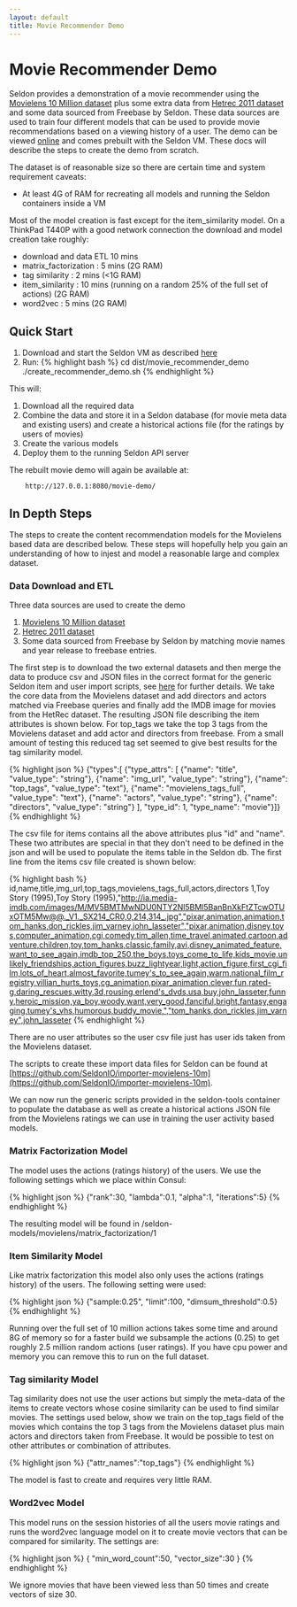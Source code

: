 ```yaml
---
layout: default
title: Movie Recommender Demo
---
```


# Movie Recommender Demo
Seldon provides a demonstration of a movie recommender using the [Movielens 10 Million dataset](http://grouplens.org/datasets/movielens/) plus some extra data from [Hetrec 2011 dataset](http://grouplens.org/datasets/hetrec-2011/) and some data sourced from Freebase by Seldon. These data sources are used to train four different models that can be used to provide movie recommendations based on a viewing history of a user. The demo can be viewed [online](http://www.seldon.io/movie-demo/) and comes prebuilt with the Seldon VM. These docs will describe the steps to create the demo from scratch.

The dataset is of reasonable size so there are certain time and system requirement caveats:

 * At least 4G of RAM for recreating all models and running the Seldon containers inside a VM

Most of the model creation is fast except for the item_similarity model. On a ThinkPad T440P with a good network connection the download and model creation take roughly:

 * download and data ETL 10 mins
 * matrix_factorization : 5 mins (2G RAM)
 * tag similarity : 2 mins (<1G RAM)
 * item_similarity : 10 mins (running on a random 25% of the full set of actions) (2G RAM)
 * word2vec : 5 mins (2G RAM)


## Quick Start

 1. Download and start the Seldon VM as described [here](vm.html)
 1. Run:
  {% highlight bash %}
cd dist/movie_recommender_demo
./create_recommender_demo.sh 
  {% endhighlight %}

This will:

 1. Download all the required data
 1. Combine the data and store it in a Seldon database (for movie meta data and existing users) and create a historical actions file (for the ratings by users of movies)
 1. Create the various models
 1. Deploy them to the running Seldon API server

The rebuilt movie demo will again be available at:

        http://127.0.0.1:8080/movie-demo/


## In Depth Steps
The steps to create the content recommendation models for the Movielens based data are described below. These steps will hopefully help you gain an understanding of how to injest and model a reasonable large and complex dataset.

### Data Download and ETL
Three data sources are used to create the demo

 1. [Movielens 10 Million dataset](http://grouplens.org/datasets/movielens/)
 1. [Hetrec 2011 dataset](http://grouplens.org/datasets/hetrec-2011/)
 1. Some data sourced from Freebase by Seldon by matching movie names and year release to freebase entries.

The first step is to download the two external datasets and then merge the data to produce csv and JSON files in the correct format for the generic Seldon item and user import scripts, see [here](data.html) for further details. We take the core data from the Movielens dataset and add directors and actors matched via Freebase queries and finally add the IMDB image for movies from the HetRec dataset. The resulting JSON file describing the item attributes is shown below. For top_tags we take the top 3 tags from the Movielens dataset and add actor and directors from freebase. From a small amount of testing this reduced tag set seemed to give best results for the tag similarity model.

  {% highlight json %}
{"types":[
   {"type_attrs": [
      {"name": "title", "value_type": "string"},
	  {"name": "img_url", "value_type": "string"},
	  {"name": "top_tags", "value_type": "text"},
	  {"name": "movielens_tags_full", "value_type": "text"},
	  {"name": "actors", "value_type": "string"},
	  {"name": "directors", "value_type": "string"}
	  ],
   "type_id": 1,
   "type_name": "movie"}]}
  {% endhighlight %}

The csv file for items contains all the above attributes plus "id" and "name". These two attributes are special in that they don't need to be defined in the json and will be used to populate the items table in the Seldon db. The first line from the items csv file created is shown below:

  {% highlight bash %}
id,name,title,img_url,top_tags,movielens_tags_full,actors,directors
1,Toy Story (1995),Toy Story (1995),"http://ia.media-imdb.com/images/M/MV5BMTMwNDU0NTY2Nl5BMl5BanBnXkFtZTcwOTUxOTM5Mw@@._V1._SX214_CR0,0,214,314_.jpg","pixar,animation,animation,tom_hanks,don_rickles,jim_varney,john_lasseter","pixar,animation,disney,toys,computer_animation,cgi,comedy,tim_allen,time_travel,animated,cartoon,adventure,children,toy,tom_hanks,classic,family,avi,disney_animated_feature,want_to_see_again,imdb_top_250,the_boys,toys_come_to_life,kids_movie,unlikely_friendships,action_figures,buzz_lightyear,light,action_figure,first_cgi_film,lots_of_heart,almost_favorite,tumey's_to_see_again,warm,national_film_registry,villian_hurts_toys,cg_animation,pixar_animation,clever,fun,rated-g,daring_rescues,witty,3d,rousing,erlend's_dvds,usa,buy,john_lasseter,funny,heroic_mission,ya_boy,woody,want,very_good,fanciful,bright,fantasy,engaging,tumey's_vhs,humorous,buddy_movie,","tom_hanks,don_rickles,jim_varney",john_lasseter
  {% endhighlight %}

There are no user attributes so the user csv file just has user ids taken from the Movielens dataset.

The scripts to create these import data files for Seldon can be found at [https://github.com/SeldonIO/importer-movielens-10m](https://github.com/SeldonIO/importer-movielens-10m).

We can now run the generic scripts provided in the seldon-tools container to populate the database as well as create a historical actions JSON file from the Movielens ratings we can use in training the  user activity based models.

### Matrix Factorization Model
The model uses the actions (ratings history) of the users. We use the following settings which we place within Consul:

{% highlight json %}
  {"rank":30, "lambda":0.1, "alpha":1, "iterations":5}
{% endhighlight %}

The resulting model will be found in /seldon-models/movielens/matrix_factorization/1

### Item Similarity Model
Like matrix factorization this model also only uses the actions (ratings history) of the users. The following setting were used:

{% highlight json %}
{"sample:0.25", "limit":100, "dimsum_threshold":0.5}
{% endhighlight %}

Running over the full set of 10 million actions takes some time and around 8G of memory so for a faster build we subsample the actions (0.25) to get roughly 2.5 million random actions (user ratings). If you have cpu power and memory you can remove this to run on the full dataset.

### Tag similarity Model
Tag similarity does not use the user actions but simply the meta-data of the items to create vectors whose cosine similarity can be used to find similar movies. The settings used below, show we train on the top_tags field of the movies which contains the top 3 tags from the Movielens dataset plus main actors and directors taken from Freebase. It would be possible to test on other attributes or combination of attributes.

{% highlight json %}
{"attr_names":"top_tags"}
{% endhighlight %}

The model is fast to create and requires very little RAM.

### Word2vec Model
This model runs on the session histories of all the users movie ratings and runs the word2vec language model on it to create movie vectors that can be compared for similarity. The settings are:

{% highlight json %}
{ "min_word_count":50, "vector_size":30 }
{% endhighlight %}

We ignore movies that have been viewed less than 50 times and create vectors of size 30. 


